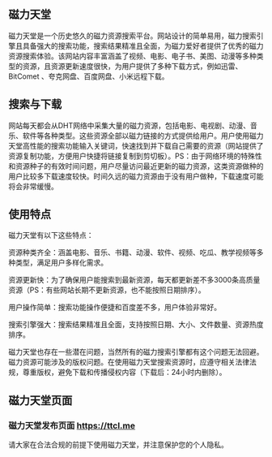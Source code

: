 ## 磁力天堂

磁力天堂是一个历史悠久的磁力资源搜索平台‌。网站设计的简单易用，磁力搜索引擎且具备强大的搜索功能，搜索结果精准且全面，为磁力爱好者提供了优秀的磁力资源搜索体验‌。该网站内容丰富涵盖了视频、电影、电子书、美图、动漫等多种类型的资源，且资源更新速度很快，为用户提供了多种下载方式，例如迅雷、BitComet 、夸克网盘、百度网盘、小米远程下载。

## 搜索与下载

网站每天都会从DHT网络中采集大量的磁力资源，包括电影、电视剧、动漫、音乐、软件等各种类型。这些资源全部以磁力链接的方式提供给用户。用户使用磁力天堂高性能的搜索功能输入关键词，快速找到并下载自己需要的资源（网站提供了资源复制功能，方便用户快捷将链接复制到剪切板）。PS：由于网络环境的特殊性和资源种子的有效时间问题，用户尽量访问最近更新的磁力资源，这类资源做种的用户比较多下载速度较快。时间久远的磁力资源由于没有用户做种，下载速度可能将会非常缓慢。

## 使用特点

磁力天堂有以下这些特点：

‌资源种类齐全：涵盖电影、音乐、书籍、动漫、软件、视频、吃瓜、教学视频等多种类型，满足用户多样化需求。 ‌

资源更新快‌：为了确保用户能搜索到最新资源，每天都更新差不多3000条高质量资源（PS：有些网站长期不更新资源，也不能按照日期排序）。 ‌

用户操作简单：搜索功能操作便捷和百度差不多，用户体验非常好。 ‌

搜索引擎强大：搜索结果精准且全面，支持按照日期、大小、文件数量、资源热度排序。&#x20;

磁力天堂也存在一些潜在问题，当然所有的磁力搜索引擎都有这个问题无法回避。磁力资源可能涉及的版权问题。在使用磁力天堂搜索资源时，应遵守相关法律法规，尊重版权，避免下载和传播侵权内容（下载后：24小时内删除）。

## 磁力天堂页面

### 磁力天堂发布页面 **<https://ttcl.me>**

请大家在合法合规的前提下使用磁力天堂，并注意保护您的个人隐私。
